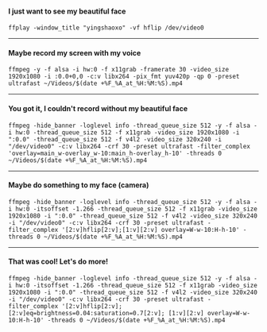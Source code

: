 #### I just want to see my beautiful face
```
ffplay -window_title "yingshaoxo" -vf hflip /dev/video0
```
___

#### Maybe record my screen with my voice
```
ffmpeg -y -f alsa -i hw:0 -f x11grab -framerate 30 -video_size 1920x1080 -i :0.0+0,0 -c:v libx264 -pix_fmt yuv420p -qp 0 -preset ultrafast ~/Videos/$(date +%F_%A_at_%H:%M:%S).mp4
```
___

#### You got it, I couldn't record without my beautiful face
```
ffmpeg -hide_banner -loglevel info -thread_queue_size 512 -y -f alsa -i hw:0 -thread_queue_size 512 -f x11grab -video_size 1920x1080 -i ":0.0" -thread_queue_size 512 -f v4l2 -video_size 320x240 -i "/dev/video0" -c:v libx264 -crf 30 -preset ultrafast -filter_complex 'overlay=main_w-overlay_w-10:main_h-overlay_h-10' -threads 0 ~/Videos/$(date +%F_%A_at_%H:%M:%S).mp4
```
___

#### Maybe do something to my face (camera)
```
ffmpeg -hide_banner -loglevel info -thread_queue_size 512 -y -f alsa -i hw:0 -itsoffset -1.266 -thread_queue_size 512 -f x11grab -video_size 1920x1080 -i ":0.0" -thread_queue_size 512 -f v4l2 -video_size 320x240 -i "/dev/video0" -c:v libx264 -crf 30 -preset ultrafast -filter_complex '[2:v]hflip[2:v];[1:v][2:v] overlay=W-w-10:H-h-10' -threads 0 ~/Videos/$(date +%F_%A_at_%H:%M:%S).mp4
```
___

#### That was cool! Let's do more!
```
ffmpeg -hide_banner -loglevel info -thread_queue_size 512 -y -f alsa -i hw:0 -itsoffset -1.266 -thread_queue_size 512 -f x11grab -video_size 1920x1080 -i ":0.0" -thread_queue_size 512 -f v4l2 -video_size 320x240 -i "/dev/video0" -c:v libx264 -crf 30 -preset ultrafast -filter_complex '[2:v]hflip[2:v]; [2:v]eq=brightness=0.04:saturation=0.7[2:v]; [1:v][2:v] overlay=W-w-10:H-h-10' -threads 0 ~/Videos/$(date +%F_%A_at_%H:%M:%S).mp4
```
